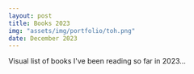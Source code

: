 ```yaml
---
layout: post
title: Books 2023
img: "assets/img/portfolio/toh.png"
date: December 2023
---
```


Visual list of books I've been reading so far in 2023...




